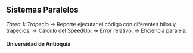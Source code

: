 ## Sistemas Paralelos ##

*Tarea 1: _Trapecio_*
-> Reporte ejecutar el código con diferentes hilos y trapecios.
-> Calculo del SpeedUp.
-> Error relativo.
-> Eficiencia paralela.



#### Universidad de Antioquia ####
